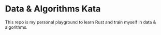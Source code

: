 # Data & Algorithms Kata

This repo is my personal playground to learn Rust and train myself in data & algorithms.

